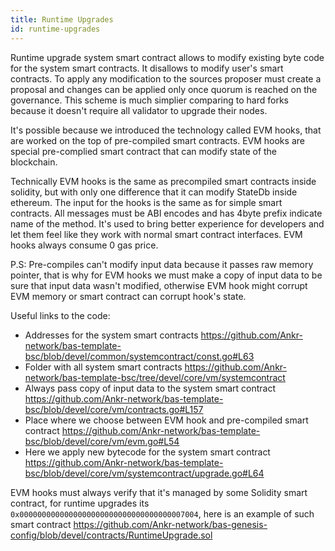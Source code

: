 ```yaml
---
title: Runtime Upgrades
id: runtime-upgrades
---
```


Runtime upgrade system smart contract allows to modify existing byte code for the system smart contracts. It disallows to modify user's smart contracts. To apply any modification to the sources proposer must create a proposal and changes can be applied only once quorum is reached on the governance. This scheme is much simplier comparing to hard forks because it doesn't require all validator to upgrade their nodes.

It's possible because we introduced the technology called EVM hooks, that are worked on the top of pre-compiled smart contracts. EVM hooks are special pre-complied smart contract that can modify state of the blockchain.

Technically EVM hooks is the same as precompiled smart contracts inside solidity, but with only one difference that it can modify StateDb inside ethereum.
The input for the hooks is the same as for simple smart contracts. All messages must be ABI encodes and has 4byte prefix indicate name of the method.
It's used to bring better experience for developers and let them feel like they work with normal smart contract interfaces.
EVM hooks always consume 0 gas price.

P.S: Pre-compiles can't modify input data because it passes raw memory pointer, that is why for EVM hooks we must make a copy of input data to be sure that input data wasn't modified, otherwise EVM hook might corrupt EVM memory or smart contract can corrupt hook's state.  

Useful links to the code:
- Addresses for the system smart contracts https://github.com/Ankr-network/bas-template-bsc/blob/devel/common/systemcontract/const.go#L63
- Folder with all system smart contracts https://github.com/Ankr-network/bas-template-bsc/tree/devel/core/vm/systemcontract
- Always pass copy of input data to the system smart contract https://github.com/Ankr-network/bas-template-bsc/blob/devel/core/vm/contracts.go#L157
- Place where we choose between EVM hook and pre-compiled smart contract https://github.com/Ankr-network/bas-template-bsc/blob/devel/core/vm/evm.go#L54
- Here we apply new bytecode for the system smart contract https://github.com/Ankr-network/bas-template-bsc/blob/devel/core/vm/systemcontract/upgrade.go#L64

EVM hooks must always verify that it's managed by some Solidity smart contract, for runtime upgrades its `0x0000000000000000000000000000000000007004`, here is an example of such smart contract https://github.com/Ankr-network/bas-genesis-config/blob/devel/contracts/RuntimeUpgrade.sol
